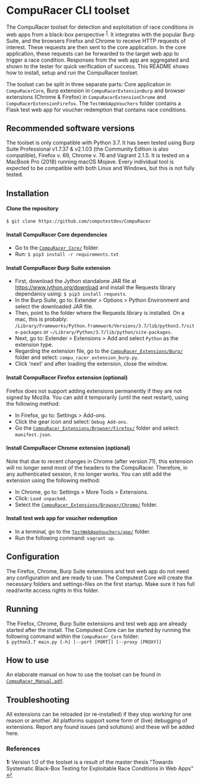 # CompuRacer CLI toolset
The CompuRacer toolset for detection and exploitation of race conditions in web apps from a black-box perspective <sup id="a1">[1](#f1)</sup>. It integrates with the popular Burp Suite, and the browsers Firefox and Chrome to receive HTTP requests of interest. These requests are then sent to the core application. In the core application, these requests can be forwarded to the target web app to trigger a race condition. Responses from the web app are aggregated and shown to the tester for quick verification of success. This README shows how to install, setup and run the CompuRacer toolset.

The toolset can be split in three separate parts: Core application in `CompuRacerCore`, Burp extension in `CompuRacerExtensionBurp` and browser extensions (Chrome & Firefox) in `CompuRacerExtensionChrome` and `CompuRacerExtensionFirefox`. The `TestWebAppVouchers` folder contains a Flask test web app for voucher redemption that contains race conditions.

## Recommended software versions
The toolset is only compatible with Python 3.7. It has been tested using Burp Suite Professional v1.7.37 & v2.1.03 (the Community Edition is also compatible), Firefox v. 69, Chrome v. 76 and Vagrant 2.1.5. It is tested on a MacBook Pro (2018) running macOS Mojave. Every individual tool is expected to be compatible with both Linux and Windows, but this is not fully tested.

## Installation
#### Clone the repository
`$ git clone https://github.com/computestdev/CompuRacer`
#### Install CompuRacer Core dependencies
* Go to the [`CompuRacer_Core/`](CompuRacer_Core/) folder.
* Run: `$ pip3 install -r requirements.txt`  
#### Install CompuRacer Burp Suite extension
* First, download the Jython standalone JAR file at https://www.jython.org/download and install the Requests library dependancy using: `$ pip3 install requests`.
* In the Burp Suite, go to: Extender > Options > Python Environment and select the downloaded JAR file.
* Then, point to the folder where the Requests library is installed. On a mac, this is probably: `/Library/Frameworks/Python.framework/Versions/3.7/lib/python3.7/site-packages` or `~/Library/Python/3.7/lib/python/site-packages`.
* Next, go to: Extender > Extensions > Add and select `Python` as the extension type.
* Regarding the extension file, go to the [`CompuRacer_Extensions/Burp/`](CompuRacer_Extensions/Burp/) folder and select: `compu_racer_extension_burp.py`.
* Click 'next' and after loading the extension, close the window.
#### Install CompuRacer Firefox extension (optional) 
Firefox does not support adding extensions permanently if they are not signed by Mozilla. You can add it temporarily (until the next restart), using the following method:
* In Firefox, go to: Settings > Add-ons.
* Click the gear icon and select: `Debug Add-ons`.
* Go the [`CompuRacer_Extensions/Browser/Firefox/`](CompuRacer_Extensions/Browser/Firefox/) folder and select: `manifest.json`.
#### Install CompuRacer Chrome extension (optional) 
Note that due to recent changes in Chrome (after version 71), this extension will no longer send most of the headers to the CompuRacer. Therefore, in any authenticated session, it no longer works. You can still add the extension using the following method:
* In Chrome, go to: Settings > More Tools > Extensions.
* Click: `Load unpacked`.
* Select the [`CompuRacer_Extensions/Browser/Chrome/`](CompuRacer_Extensions/Browser/Chrome/) folder.
#### Install test web app for voucher redemption
* In a terminal, go to the [`TestWebAppVouchers/app/`](TestWebAppVouchers/app/) folder.
* Run the following command: `vagrant up`.

## Configuration
The Firefox, Chrome, Burp Suite extensions and test web app do not need any configuration and are ready to use. The Computest Core will create the necessary folders and settings-files on the first startup. Make sure it has full read/write access rights in this folder.

## Running
The Firefox, Chrome, Burp Suite extensions and test web app are already started after the install. The Computest Core can be started by running the following command within the `CompuRacer_Core` folder: <br>
`$ python3.7 main.py [-h] [--port [PORT]] [--proxy [PROXY]]`

## How to use
An elaborate manual on how to use the toolset can be found in [`CompuRacer_Manual.pdf`](CompuRacer_Manual.pdf).

## Troubleshooting
All extensions can be reloaded (or re-installed) if they stop working for one reason or another. All platforms support some form of (live) debugging of extensions. Report any found issues (and solutions) and these will be added here. 

### References
<b id="f1">1: </b>Version 1.0 of the toolset is a result of the master thesis "Towards Systematic Black-Box Testing for Exploitable Race Conditions in Web Apps" [↩](#a1) 
